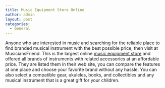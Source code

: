 ```yaml
---
title: Music Equipment Store Online
author: admin
layout: post
categories:
  - General
---
```

Anyone who are interested in music and searching for the reliable place to find branded musical instrument with the best possible price, then visit at MusiciansFriend. This is the largest online <a href="http://www.musiciansfriend.com/">music equipment store</a> and offered all brands of instruments with related accessories at an affordable price. They are listed them in their web site, you can compare the features at one place and choose your favorite brand without any hassle. You can also select a compatible gear, ukuleles, books, and collectibles and any musical instrument that is a great gift for your children. 
